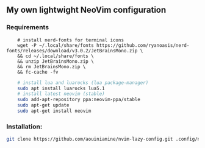 ## My own lightwight NeoVim configuration

### Requirements
```
    # install nerd-fonts for terminal icons
    wget -P ~/.local/share/fonts https://github.com/ryanoasis/nerd-fonts/releases/download/v3.0.2/JetBrainsMono.zip \
    && cd ~/.local/share/fonts \
    && unzip JetBrainsMono.zip \
    && rm JetBrainsMono.zip \
    && fc-cache -fv
```
```bash
    # install lua and luarocks (lua package-manager)
    sudo apt install luarocks lua5.1
    # install latest neovim (stable)
    sudo add-apt-repository ppa:neovim-ppa/stable
    sudo apt-get update
    sudo apt-get install neovim

```

### Installation:
```bash
git clone https://github.com/aouiniamine/nvim-lazy-config.git .config/nvim
```
